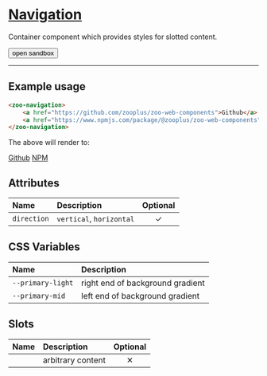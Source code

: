 # [Navigation](#navigation)

Container component which provides styles for slotted content.

<zoo-button class="sandbox-btn">
	<button type="button" onclick="openSandbox('zoo-navigation')">open sandbox</button>
</zoo-button>
<template id="zoo-navigation-template">
	<form>
		<zoo-input>
			<label slot="label">--primary-light CSS Custom Property</label>
			<input slot="input" type="color" data-type="css" data-cssname="--primary-light">
		</zoo-input>
		<zoo-input>
			<label slot="label">--primary-mid CSS Custom Property</label>
			<input slot="input" type="color" data-type="css" data-cssname="--primary-mid">
		</zoo-input>
		<zoo-input>
			<label slot="label">Slot</label>
			<textarea slot="input" data-type="slot" data-slotname=""><a href="https://github.com/zooplus/zoo-web-components">Github</a>
<a href="https://www.npmjs.com/package/@zooplus/zoo-web-components">NPM</a></textarea>
		</zoo-input>
		<h3>Rendered output</h3>
		<output>
<zoo-navigation>
	<a href="https://github.com/zooplus/zoo-web-components">Github</a>
	<a href="https://www.npmjs.com/package/@zooplus/zoo-web-components">NPM</a>
</zoo-navigation>
		</output>
		<h3>HTML code</h3>
		<pre class=" language-html"><code></code></pre>
	</form>
</template>

***

## Example usage

```HTML
<zoo-navigation>
	<a href="https://github.com/zooplus/zoo-web-components">Github</a>
	<a href="https://www.npmjs.com/package/@zooplus/zoo-web-components">NPM</a>
</zoo-navigation>
```

The above will render to:

<zoo-navigation>
	<a href="https://github.com/zooplus/zoo-web-components">Github</a>
	<a href="https://www.npmjs.com/package/@zooplus/zoo-web-components">NPM</a>
</zoo-navigation>

## Attributes

| **Name**    | **Description**          | **Optional** |
| :---------- | :----------------------- | :----------: |
| `direction` | `vertical`, `horizontal` |   &#10003;   |

## CSS Variables

| **Name**          | **Description**                  |
| :---------------- | :------------------------------- |
| `--primary-light` | right end of background gradient |
| `--primary-mid`   | left end of background gradient  |

## Slots

| **Name** | **Description**   | **Optional** |
| :------: | :---------------- | :----------: |
|          | arbitrary content |   &#10005;   |
